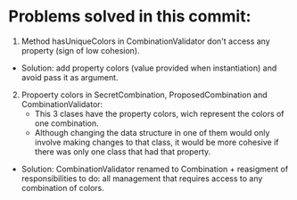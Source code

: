 # Problems solved in this commit:

1. Method hasUniqueColors in CombinationValidator don't access any property (sign of low cohesion).
- Solution: add property colors (value provided when instantiation) and avoid pass it as argument.

2. Propoerty colors in SecretCombination, ProposedCombination and CombinationValidator:
    - This 3 clases have the property colors, wich represent the colors of one combination.
    - Although changing the data structure in one of them would only involve making changes to that class, it would be more cohesive if there was only one class that had that property.

- Solution: CombinationValidator renamed to Combination + reasigment of responsibilities to do: all management that requires access to any combination of colors.

